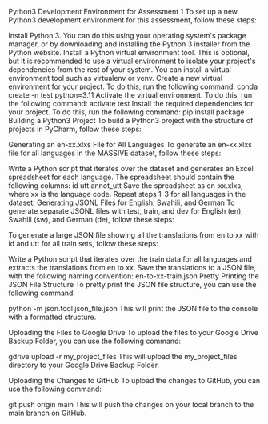 Python3 Development Environment for Assessment 1
To set up a new Python3 development environment for this assessment, follow these steps:

Install Python 3. You can do this using your operating system's package manager, or by downloading and installing the Python 3 installer from the Python website.
Install a Python virtual environment tool. This is optional, but it is recommended to use a virtual environment to isolate your project's dependencies from the rest of your system. You can install a virtual environment tool such as virtualenv or venv.
Create a new virtual environment for your project. To do this, run the following command:
conda create -n test python=3.11
Activate the virtual environment. To do this, run the following command:
activate test
Install the required dependencies for your project. To do this, run the following command:
pip install package
Building a Python3 Project
To build a Python3 project with the structure of projects in PyCharm, follow these steps:


Generating an en-xx.xlxs File for All Languages
To generate an en-xx.xlxs file for all languages in the MASSIVE dataset, follow these steps:

Write a Python script that iterates over the dataset and generates an Excel spreadsheet for each language.
The spreadsheet should contain the following columns:
id
utt
annot_utt
Save the spreadsheet as en-xx.xlxs, where xx is the language code.
Repeat steps 1-3 for all languages in the dataset.
Generating JSONL Files for English, Swahili, and German
To generate separate JSONL files with test, train, and dev for English (en), Swahili (sw), and German (de), follow these steps:


To generate a large JSON file showing all the translations from en to xx with id and utt for all train sets, follow these steps:

Write a Python script that iterates over the train data for all languages and extracts the translations from en to xx.
Save the translations to a JSON file, with the following naming convention:
en-to-xx-train.json
Pretty Printing the JSON File Structure
To pretty print the JSON file structure, you can use the following command:

python -m json.tool json_file.json
This will print the JSON file to the console with a formatted structure.

Uploading the Files to Google Drive
To upload the files to your Google Drive Backup Folder, you can use the following command:

gdrive upload -r my_project_files
This will upload the my_project_files directory to your Google Drive Backup Folder.

Uploading the Changes to GitHub
To upload the changes to GitHub, you can use the following command:

git push origin main
This will push the changes on your local branch to the main branch on GitHub.

